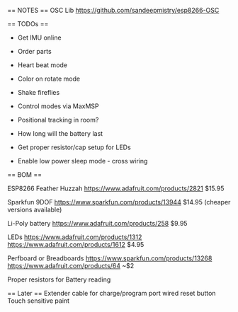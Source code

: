 == NOTES ==
OSC Lib
https://github.com/sandeepmistry/esp8266-OSC



== TODOs ==

+ Get IMU online
+ Order parts

+ Heart beat mode
+ Color on rotate mode
+ Shake fireflies

+ Control modes via MaxMSP



+ Positional tracking in room?
+ How long will the battery last
+ Get proper resistor/cap setup for LEDs
+ Enable low power sleep mode - cross wiring



== BOM ==

ESP8266 Feather Huzzah
https://www.adafruit.com/products/2821
$15.95

Sparkfun 9DOF
https://www.sparkfun.com/products/13944
$14.95
(cheaper versions available)

Li-Poly battery
https://www.adafruit.com/products/258
$9.95

LEDs
https://www.adafruit.com/products/1312
https://www.adafruit.com/products/1612
$4.95

Perfboard or Breadboards
https://www.sparkfun.com/products/13268
https://www.adafruit.com/products/64
~$2

Proper resistors for Battery reading








== Later ==
Extender cable for charge/program port
wired reset button
Touch sensitive paint
